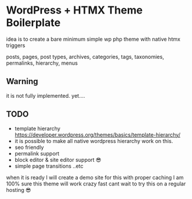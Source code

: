 # WordPress + HTMX Theme Boilerplate

idea is to create a bare minimum simple wp php theme with native htmx triggers

posts, pages, post types, archives, categories, tags, taxonomies, permalinks, hierarchy, menus


## Warning 
it is not fully implemented. yet....

## TODO
-  template hierarchy https://developer.wordpress.org/themes/basics/template-hierarchy/
- it is possible to make all native wordpress hierarchy work on this.
- seo friendly
- permalink support
- block editor & site editor support 😎
- simple page transitions ..etc



when it is ready I will create a demo site for this
with proper caching I am 100% sure this theme will work crazy fast
cant wait to try this on a regular hosting  😎
